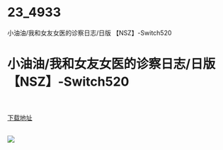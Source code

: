 # 23_4933
小油油/我和女友女医的诊察日志/日版 【NSZ】-Switch520
# 小油油/我和女友女医的诊察日志/日版 【NSZ】-Switch520
 <br/></br>
[下载地址](https://www.switch520.cc/article/4933 "下载地址")
<br/></br>

<p><span><strong><img src="https://s1.ax1x.com/2020/06/17/NAQzLT.jpg"></strong></span></p>
<p><span></span></p>
